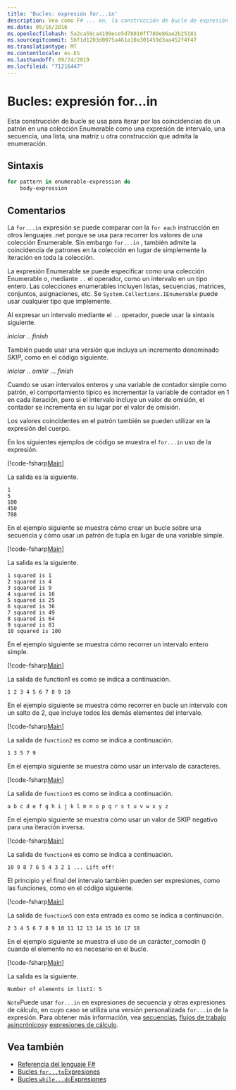 ```yaml
---
title: 'Bucles: expresión for...in'
description: Vea cómo F# ... en, la construcción de bucle de expresión se usa para iterar por las coincidencias de un patrón en una colección Enumerable.
ms.date: 05/16/2016
ms.openlocfilehash: 5a2ca59ca4199ece5d78010ff780e86ae2b25181
ms.sourcegitcommit: 56f1d1203d0075a461a10a301459d3aa452f4f47
ms.translationtype: MT
ms.contentlocale: es-ES
ms.lasthandoff: 09/24/2019
ms.locfileid: "71216447"
---
```

# <a name="loops-forin-expression"></a>Bucles: expresión for...in

Esta construcción de bucle se usa para iterar por las coincidencias de un patrón en una colección Enumerable como una expresión de intervalo, una secuencia, una lista, una matriz u otra construcción que admita la enumeración.

## <a name="syntax"></a>Sintaxis

```fsharp
for pattern in enumerable-expression do
    body-expression
```

## <a name="remarks"></a>Comentarios

La `for...in` expresión se puede comparar con la `for each` instrucción en otros lenguajes .net porque se usa para recorrer los valores de una colección Enumerable. Sin embargo `for...in` , también admite la coincidencia de patrones en la colección en lugar de simplemente la iteración en toda la colección.

La expresión Enumerable se puede especificar como una colección Enumerable o, mediante `..` el operador, como un intervalo en un tipo entero. Las colecciones enumerables incluyen listas, secuencias, matrices, conjuntos, asignaciones, etc. Se `System.Collections.IEnumerable` puede usar cualquier tipo que implemente.

Al expresar un intervalo mediante el `..` operador, puede usar la sintaxis siguiente.

*iniciar* .. *finish*

También puede usar una versión que incluya un incremento denominado *SKIP*, como en el código siguiente.

*iniciar* .. *omitir* ... *finish*

Cuando se usan intervalos enteros y una variable de contador simple como patrón, el comportamiento típico es incrementar la variable de contador en 1 en cada iteración, pero si el intervalo incluye un valor de omisión, el contador se incrementa en su lugar por el valor de omisión.

Los valores coincidentes en el patrón también se pueden utilizar en la expresión del cuerpo.

En los siguientes ejemplos de código se muestra el `for...in` uso de la expresión.

[!code-fsharp[Main](~/samples/snippets/fsharp/lang-ref-2/snippet5201.fs)]

La salida es la siguiente.

```console
1
5
100
450
788
```

En el ejemplo siguiente se muestra cómo crear un bucle sobre una secuencia y cómo usar un patrón de tupla en lugar de una variable simple.

[!code-fsharp[Main](~/samples/snippets/fsharp/lang-ref-2/snippet5202.fs)]

La salida es la siguiente.

```console
1 squared is 1
2 squared is 4
3 squared is 9
4 squared is 16
5 squared is 25
6 squared is 36
7 squared is 49
8 squared is 64
9 squared is 81
10 squared is 100
```

En el ejemplo siguiente se muestra cómo recorrer un intervalo entero simple.

[!code-fsharp[Main](~/samples/snippets/fsharp/lang-ref-2/snippet5203.fs)]

La salida de function1 es como se indica a continuación.

```console
1 2 3 4 5 6 7 8 9 10
```

En el ejemplo siguiente se muestra cómo recorrer en bucle un intervalo con un salto de 2, que incluye todos los demás elementos del intervalo.

[!code-fsharp[Main](~/samples/snippets/fsharp/lang-ref-2/snippet5204.fs)]

La salida de `function2` es como se indica a continuación.

```console
1 3 5 7 9
```

En el ejemplo siguiente se muestra cómo usar un intervalo de caracteres.

[!code-fsharp[Main](~/samples/snippets/fsharp/lang-ref-2/snippet5205.fs)]

La salida de `function3` es como se indica a continuación.

```console
a b c d e f g h i j k l m n o p q r s t u v w x y z
```

En el ejemplo siguiente se muestra cómo usar un valor de SKIP negativo para una iteración inversa.

[!code-fsharp[Main](~/samples/snippets/fsharp/lang-ref-2/snippet5208.fs)]

La salida de `function4` es como se indica a continuación.

```console
10 9 8 7 6 5 4 3 2 1 ... Lift off!
```

El principio y el final del intervalo también pueden ser expresiones, como las funciones, como en el código siguiente.

[!code-fsharp[Main](~/samples/snippets/fsharp/lang-ref-2/snippet5206.fs)]

La salida de `function5` con esta entrada es como se indica a continuación.

```console
2 3 4 5 6 7 8 9 10 11 12 13 14 15 16 17 18
```

En el ejemplo siguiente se muestra el uso de un carácter\_comodín () cuando el elemento no es necesario en el bucle.

[!code-fsharp[Main](~/samples/snippets/fsharp/lang-ref-2/snippet5207.fs)]

La salida es la siguiente.

```console
Number of elements in list1: 5
```

`Note`Puede usar `for...in` en expresiones de secuencia y otras expresiones de cálculo, en cuyo caso se utiliza una versión personalizada `for...in` de la expresión. Para obtener más información, vea [secuencias](sequences.md), [flujos de trabajo asincrónicos](asynchronous-workflows.md)y [expresiones de cálculo](computation-expressions.md).

## <a name="see-also"></a>Vea también

- [Referencia del lenguaje F#](index.md)
- [Bucles `for...to`Expresiones](loops-for-to-expression.md)
- [Bucles `while...do`Expresiones](loops-while-do-expression.md)
